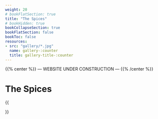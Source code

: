 ```yaml
---
weight: 20
# bookFlatSection: true
title: "The Spices"
# bookHidden: true
bookCollapseSection: true
bookFlatSection: false
bookToc: false
resources: 
- src: "gallery/*.jpg"
  name: gallery-:counter
  title: gallery-title-:counter
---
```


{{% center %}}
— WEBSITE UNDER CONSTRUCTION —
{{% /center %}}

# The Spices

{{<section>}}